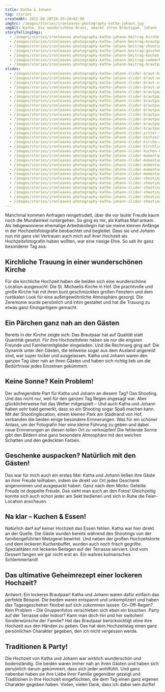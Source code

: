 ```yaml
---
title: Katha & Johann
tag: stories
createdAt: 2022-08-20T20:39:28+02:00
imgSrc: /images/stories/ironleaves-photography-katha-johann.jpg
imgAlt: Katha, die wunderschöne Braut, umarmt ihren Bräutigam, Johann
storyTellingImgs:
  - /images/stories/ironleaves-photography-katha-johann-beitrag-kirche-hof-st-michaelis.jpg
  - /images/stories/ironleaves-photography-katha-johann-beitrag-brautpaar-glueckwuensche.jpg
  - /images/stories/ironleaves-photography-katha-johann-beitrag-shooting-tanz-ueben-hochzeitsfotos.jpg
  - /images/stories/ironleaves-photography-katha-johann-beitrag-geschenke-oeffnen-hochzeit.jpg
  - /images/stories/ironleaves-photography-katha-johann-beitrag-kuchen-anschneiden.jpg
  - /images/stories/ironleaves-photography-katha-johann-beitrag-sommerhochzeit-cocktails.jpg
  - /images/stories/ironleaves-photography-katha-johann-beitrag-brautpaar-erster-tanz-party-location-hochzeit.jpg
slides:
  - /images/stories/ironleaves-photography-katha-johann-slider-braut-brautstrauss-herbstlich.jpg
  - /images/stories/ironleaves-photography-katha-johann-slider-braut-momentaufnahme-schnappschuss.jpg
  - /images/stories/ironleaves-photography-katha-johann-slider-braut-schnappschuss-momentaufnahme-glueckwuensche.jpg
  - /images/stories/ironleaves-photography-katha-johann-slider-braut-umarmung-momentaufnahme.jpg
  - /images/stories/ironleaves-photography-katha-johann-slider-brautpaar-bild-schleier-braut.jpg
  - /images/stories/ironleaves-photography-katha-johann-slider-brautpaar-detail-haendchen-halten-kirchliche-trauung.jpg
  - /images/stories/ironleaves-photography-katha-johann-slider-brautpaar-eskimo-kuss-wald-natuerliche-hochzeitsfotos.jpg
  - /images/stories/ironleaves-photography-katha-johann-slider-brautpaar-herbst-shooting-hochzeit.jpg
  - /images/stories/ironleaves-photography-katha-johann-slider-brautpaar-hochzeit-kuchen-anschneiden-momentaufnahme.jpg
  - /images/stories/ironleaves-photography-katha-johann-slider-brautpaar-kirche-hof-st-michaelis-momentaufnahme.jpg
  - /images/stories/ironleaves-photography-katha-johann-slider-brautpaar-lachen-momentaufnahme.jpg
  - /images/stories/ironleaves-photography-katha-johann-slider-brautpaar-moody-stadtpark-paerchenshooting.jpg
  - /images/stories/ironleaves-photography-katha-johann-slider-brautpaar-stadtpark-hochzeitsshooting.jpg
  - /images/stories/ironleaves-photography-katha-johann-slider-erster-tanz-party-feierlocation-hochzeit.jpg
  - /images/stories/ironleaves-photography-katha-johann-slider-hochzeitsfotos-brautpaar-kuss.jpg
  - /images/stories/ironleaves-photography-katha-johann-slider-kirche-ausmarsch-brautpaar.jpg
  - /images/stories/ironleaves-photography-katha-johann-slider-kirchliche-trauung-hof-st-michaelis.jpg
  - /images/stories/ironleaves-photography-katha-johann-slider-kuchen-hochzeitstorte-stoecke.jpg
  - /images/stories/ironleaves-photography-katha-johann-slider-momentaufnahme-braeutigam-ansprache.jpg
  - /images/stories/ironleaves-photography-katha-johann-slider-momentaufnahme-braut-sektempfang-anstossen.jpg
  - /images/stories/ironleaves-photography-katha-johann-slider-momentaufnahme-buffet-menue-hochzeitsessen.jpg
  - /images/stories/ironleaves-photography-katha-johann-slider-momentaufnahme-kuss-brautpaar-programm.jpg
  - /images/stories/ironleaves-photography-katha-johann-slider-momentaufnahme-umarmung-braut.jpg
  - /images/stories/ironleaves-photography-katha-johann-slider-shooting-bank-brautpaar-park.jpg
  - /images/stories/ironleaves-photography-katha-johann-slider-shooting-brautpaar-moody.jpg
  - /images/stories/ironleaves-photography-katha-johann-slider-shooting-detail-braeutigam.jpg
  - /images/stories/ironleaves-photography-katha-johann-slider-shooting-detail-brautstrauss-rose-orange-eheringe.jpg
  - /images/stories/ironleaves-photography-katha-johann-slider-shooting-schreiten.jpg
  - /images/stories/ironleaves-photography-katha-johann-slider-shooting-wald-moody.jpg
---
```


Manchmal kommen Anfragen reingetrudelt, über die vor lauter Freude kaum noch die Mundwinkel runtergehen. So ging es mir, als Kathas Mail ankam. Als liebgewonnene ehemalige Arbeitskollegin hat sie meine kleinen Anfänge in der Hochzeitsfotografie beobachtet und begleitet. Dass sie und Johann nun mit ganz viel Vertrauen auch mich auf ihrer Hochzeit als Hochzeitsfotografin haben wollten, war eine riesige Ehre. So sah ihr ganz besonderer Tag aus:

## Kirchliche Trauung in einer wunderschönen Kirche

Für die kirchliche Hochzeit haben die beiden sich eine wunderschöne Location ausgesucht: Die St. Michaelis Kirche in Hof. Die prachtvolle und große Kirche hat mit ihren bunt geschmückten großen Fenstern und dem rustikalen Look für eine außergewöhnliche Atmosphäre gesorgt. Die Zeremonie wurde persönlich und intim gestaltet und hat die Trauung zu etwas ganz Einzigartigem gemacht.

## Ein Pärchen ganz nah an den Gästen

Bereits in der Kirche zeigte sich: Das Brautpaar hat auf Qualität statt Quantität gesetzt. Für ihre Hochzeitsfeier haben sie nur die engsten Freunde und Familienmitglieder eingeladen. Und die Rechnung ging auf: Die Dynamik unter den Gästen, die teilweise sogar aus dem Ausland angereist sind, war super locker und ausgelassen. Katha und Johann waren den ganzen Tag über nah an ihren Gästen und haben sich richtig lieb um die Bedürfnisse jedes Einzelnen gekümmert.

## Keine Sonne? Kein Problem!

Der aufregendste Part für Katha und Johann an diesem Tag? Das Shooting. Und das nicht nur, weil für den ganzen Tag Regen angesagt war. Aber glücklicherweise hat das Wetter mitgespielt – Und auch Katha und Johann haben sehr bald gemerkt, dass so ein Shooting sogar Spaß machen kann. Mit der Shootinglocation, einem kleinen Park am Stadtrand von Hof, verbanden die beiden einige besondere Erinnerungen. Was für ein schöner Anlass, um der Fotografin hier eine kleine Führung zu geben und dabei neue Erinnerungen an diesen tollen Ort zu verknüpfen! Die fehlende Sonne gibt den Bildern eine ganz besondere Atmosphäre mit den weichen Schatten und den gedeckten Farben.

## Geschenke auspacken? Natürlich mit den Gästen!

Das war für mich auch ein erstes Mal: Katha und Johann ließen ihre Gäste an ihrer Freude teilhaben, indem sie direkt vor Ort jedes Geschenk angenommen und ausgepackt haben. Ganz nach dem Motto: Geteilte Freude ist doppelte Freude. Das sieht man auch an den Fotos! Gleichzeitig konnte sich auch schon jeder am Sekt bedienen und sich in Ruhe die Feier-Location anschauen.

## Na klar – Kuchen & Essen!

Natürlich darf auf keiner Hochzeit das Essen fehlen. Katha war hier direkt an der Quelle. Die Gäste wurden bereits während des Shootings von der familiengeführten Metzgerei bewirtet. Und neben der großen Hochzeitstorte und dem leckeren Kuchenbuffet, wurden auch noch frisch gegrillte Spezialitäten mit leckeren Beilagen auf der Terrasse serviert. Und vom Dessert fangen wir gar nicht erst an. Ein wahres kulinarisches Schlemmerland!

## Das ultimative Geheimrezept einer lockeren Hochzeit?

Antwort: Ein lockeres Brautpaar! Katha und Johann waren dafür einfach das perfekte Beispiel. Die beiden waren entspannt und unkompliziert und haben das Tagesgeschehen flexibel auf sich zukommen lassen. On-Off-Regen? Kein Problem – Die Gruppenfotos verschieben sich eben ein bisschen. Party auf der Terrasse oder Indoor? Kann man doch hin und her switchen! Sonderwünsche der Familie? Hat das Brautpaar berücksichtigt ohne ihre Hochzeit aus den Händen zu geben. Das hat dem Hochzeitstag einen ganz persönlichen Charakter gegeben, den ich nicht vergessen werde.

## Traditionen & Party!

Die Hochzeit von Katha und Johann war wirklich wunderschön und bodenständig. Die beiden waren immer nah an ihren Gästen und haben sich persönlich darum gekümmert, dass sich jeder wohlfühlt. Und ganz nebenbei haben sie ihre Liebe ihrer Familie gegenüber gezeigt und Traditionen in ihre Hochzeit eingeflochten, die dem Tag einen ganz eigenen Charakter gegeben haben. Vielen, vielen Dank, dass ich dabei sein durfte!

